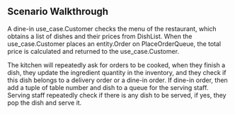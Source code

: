 ## Scenario Walkthrough
A dine-in use_case.Customer checks the menu of the restaurant, which obtains a list of dishes and their prices from DishList. When the use_case.Customer
places an entity.Order on PlaceOrderQueue, the total price is calculated and returned to the use_case.Customer.

The kitchen will repeatedly ask for orders to be cooked, when they finish a dish, they update the ingredient quantity in
the inventory, and they check if this dish belongs to a delivery order or a dine-in order. If dine-in order, then add
a tuple of table number and dish to a queue for the serving staff. Serving staff repeatedly check if there is any
dish to be served, if yes, they pop the dish and serve it.  